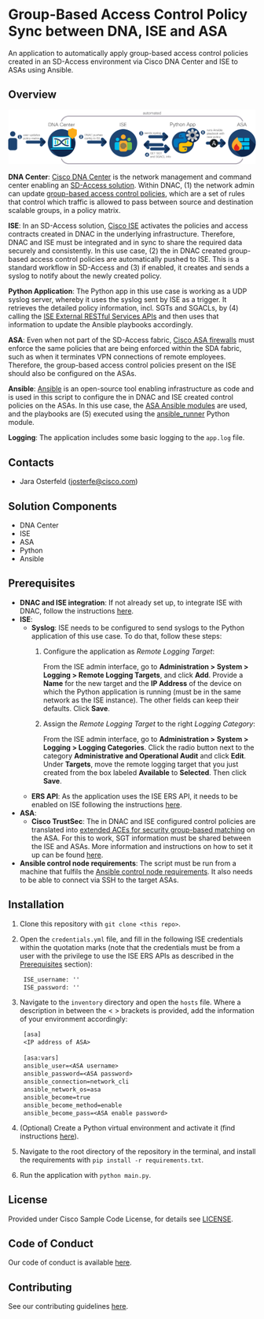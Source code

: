 # Group-Based Access Control Policy Sync between DNA, ISE and ASA

An application to automatically apply group-based access control policies created in an SD-Access environment via Cisco DNA Center and ISE to ASAs using Ansible. 


## Overview
 
![High Level Workflow](IMAGES/workflow.png)

**DNA Center**: [Cisco DNA Center](https://www.cisco.com/c/en/us/products/cloud-systems-management/dna-center/index.html) is the network management and command center enabling an [SD-Access solution](https://www.cisco.com/c/en/us/solutions/enterprise-networks/software-defined-access/index.html). Within DNAC, (1) the network admin can update [group-based access control policies](https://www.cisco.com/c/en/us/td/docs/cloud-systems-management/network-automation-and-management/dna-center/1-3-1-0/user_guide/b_cisco_dna_center_ug_1_3_1_0/b_cisco_dna_center_ug_1_3_1_0_chapter_01011.html), which are a set of rules that control which traffic is allowed to pass between source and destination scalable groups, in a policy matrix.

**ISE**: In an SD-Access solution, [Cisco ISE](https://www.cisco.com/c/en/us/products/security/identity-services-engine/index.html) activates the policies and access contracts created in DNAC in the underlying infrastructure. Therefore, DNAC and ISE must be integrated and in sync to share the required data securely and consistently. In this use case, (2) the in DNAC created group-based access control policies are automatically pushed to ISE. This is a standard workflow in SD-Access and (3) if enabled, it creates and sends a syslog to notify about the newly created policy. 

**Python Application**: The Python app in this use case is working as a UDP syslog server, whereby it uses the syslog sent by ISE as a trigger. It retrieves the detailed policy information, incl. SGTs and SGACLs, by (4) calling the [ISE External RESTful Services APIs](https://developer.cisco.com/docs/identity-services-engine/3.0/#!setting-up) and then uses that information to update the Ansible playbooks accordingly. 

**ASA**: Even when not part of the SD-Access fabric, [Cisco ASA firewalls](https://www.cisco.com/c/en/us/products/security/asa-firepower-services/index.html) must enforce the same policies that are being enforced within the SDA fabric, such as when it terminates VPN connections of remote employees. Therefore, the group-based access control policies present on the ISE should also be configured on the ASAs. 

**Ansible**: [Ansible](https://www.ansible.com/) is an open-source tool enabling infrastructure as code and is used in this script to configure the in DNAC and ISE created control policies on the ASAs. In this use case, the [ASA Ansible modules](https://docs.ansible.com/ansible/2.8/modules/list_of_network_modules.html#asa) are used, and the playbooks are (5) executed using the [ansible_runner](https://ansible-runner.readthedocs.io/en/stable/python_interface.html) Python module.

**Logging**: The application includes some basic logging to the `app.log` file. 



## Contacts
* Jara Osterfeld (josterfe@cisco.com)



## Solution Components
* DNA Center
* ISE
* ASA
* Python
* Ansible



## Prerequisites
- **DNAC and ISE integration**: If not already set up, to integrate ISE with DNAC, follow the instructions [here](https://www.cisco.com/c/en/us/td/docs/cloud-systems-management/network-automation-and-management/dna-center/1-2/install/b_dnac_install_1_2/b_dnac_install_1_2_chapter_010.html#id_57243).
- **ISE**: 
   - **Syslog**: ISE needs to be configured to send syslogs to the Python application of this use case. To do that, follow these steps: 
     1. Configure the application as *Remote Logging Target*: 
                            
        From the ISE admin interface, go to **Administration > System > Logging > Remote Logging Targets**, and click **Add**. Provide a **Name** for the new target and the **IP Address** of the device on which the Python application is running (must be in the same network as the ISE instance). The other fields can keep their defaults. Click **Save**. 
     
     2. Assign the *Remote Logging Target* to the right *Logging Category*:
     
        From the ISE admin interface, go to **Administration > System > Logging > Logging Categories**. Click the radio button next to the category **Administrative and Operational Audit** and click **Edit**. Under **Targets**, move the remote logging target that you just created from the box labeled **Available** to **Selected**. Then click **Save**. 
   - **ERS API**: As the application uses the ISE ERS API, it needs to be enabled on ISE following the instructions [here](https://developer.cisco.com/docs/identity-services-engine/3.0/#!setting-up). 
- **ASA**:
   - **Cisco TrustSec**: The in DNAC and ISE configured control policies are translated into [extended ACEs for security group-based matching](https://www.cisco.com/c/en/us/td/docs/security/asa/asa96/configuration/firewall/asa-96-firewall-config/access-acls.html#ID-2069-00000203) on the ASA. For this to work, SGT information must be shared between the ISE and ASAs. More information and instructions on how to set it up can be found [here](https://www.cisco.com/c/en/us/td/docs/security/asa/asa96/configuration/firewall/asa-96-firewall-config/access-trustsec.html).
- **Ansible control node requirements**: The script must be run from a machine that fulfils the [Ansible control node requirements](https://docs.ansible.com/ansible/latest/installation_guide/intro_installation.html#prerequisites). It also needs to be able to connect via SSH to the target ASAs.



## Installation

1. Clone this repository with `git clone <this repo>`.

2. Open the `credentials.yml` file, and fill in the following ISE credentials within the quotation marks (note that the credentials must be from a user with the privilege to use the ISE ERS APIs as described in the [Prerequisites](##Prerequisites) section):
        
        ISE_username: ''  
        ISE_password: ''
        
3. Navigate to the `inventory` directory and open the `hosts` file. Where a description in between the < > brackets is provided, add the information of your environment accordingly:
        
        [asa]
        <IP address of ASA>
        
        [asa:vars]
        ansible_user=<ASA username>
        ansible_password=<ASA password>
        ansible_connection=network_cli
        ansible_network_os=asa
        ansible_become=true
        ansible_become_method=enable
        ansible_become_pass=<ASA enable password>
        
4. (Optional) Create a Python virtual environment and activate it (find instructions [here](https://docs.python.org/3/tutorial/venv.html)).

5. Navigate to the root directory of the repository in the terminal, and install the requirements with `pip install -r requirements.txt`.

6. Run the application with `python main.py`.



## License
Provided under Cisco Sample Code License, for details see [LICENSE](./LICENSE).



## Code of Conduct
Our code of conduct is available [here](./CODE_OF_CONDUCT.md).



## Contributing
See our contributing guidelines [here](./CONTRIBUTING.md).